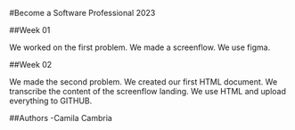 #Become a Software Professional 2023

##Week 01

We worked on the first problem.
We made a screenflow.
We use figma.

##Week 02

We made the second problem.
We created our first HTML document.
We transcribe the content of the screenflow landing.
We use HTML and upload everything to GITHUB.


##Authors 
-Camila Cambria

